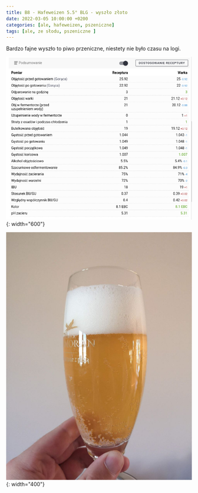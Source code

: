```yaml
---
title: B8 - Hafeweizen 5.5° BLG - wyszło złoto
date: 2022-03-05 10:00:00 +0200
categories: [ale, hafeweizen, pszeniczne]
tags: [ale, ze słodu, pszeniczne ]
---
```


Bardzo fajne wyszło to piwo przeniczne, niestety nie było czasu na logi.

![logi](/assets/posts/2022/logi.png){: width="600"}


![piwko](/assets/posts/2022/b8.jpg){: width="400"}
